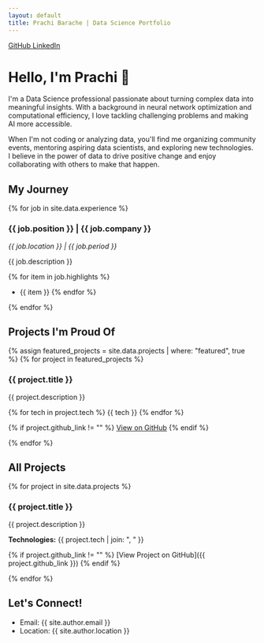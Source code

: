 ```yaml
---
layout: default
title: Prachi Barache | Data Science Portfolio
---
```


<div class="social-buttons">
  <a href="https://github.com/{{ site.social.github }}" class="social-button github">
    <i class="fab fa-github"></i> GitHub
  </a>
  <a href="https://linkedin.com/in/{{ site.social.linkedin }}" class="social-button linkedin">
    <i class="fab fa-linkedin"></i> LinkedIn
  </a>
</div>

# Hello, I'm Prachi 👋

I'm a Data Science professional passionate about turning complex data into meaningful insights. With a background in neural network optimization and computational efficiency, I love tackling challenging problems and making AI more accessible.

When I'm not coding or analyzing data, you'll find me organizing community events, mentoring aspiring data scientists, and exploring new technologies. I believe in the power of data to drive positive change and enjoy collaborating with others to make that happen.

<!-- ## Core Competencies

<div class="skills-highlight">
  <span class="skill-tag">Python</span>
  <span class="skill-tag">Machine Learning</span>
  <span class="skill-tag">Neural Networks</span>
  <span class="skill-tag">Data Analysis</span>
  <span class="skill-tag">NLP</span>
  <span class="skill-tag">Deep RL</span>
  <span class="skill-tag">PyTorch</span>
  <span class="skill-tag">TensorFlow</span>
  <span class="skill-tag">HPC</span>
</div> -->

## My Journey

{% for job in site.data.experience %}
### {{ job.position }} | {{ job.company }}
*{{ job.location }} | {{ job.period }}*

{{ job.description }}

{% for item in job.highlights %}
- {{ item }}
{% endfor %}

{% endfor %}

## Projects I'm Proud Of

{% assign featured_projects = site.data.projects | where: "featured", true %}
{% for project in featured_projects %}
<div class="project-card">
  <h3>{{ project.title }}</h3>
  <p>{{ project.description }}</p>

  <div class="project-tech">
    {% for tech in project.tech %}
    <span class="tech-tag">{{ tech }}</span>
    {% endfor %}
  </div>
  
  {% if project.github_link != "" %}
  <a href="{{ project.github_link }}" class="project-link">View on GitHub</a>
  {% endif %}
</div>
{% endfor %}

## All Projects

{% for project in site.data.projects %}
### {{ project.title }}
{{ project.description }}

**Technologies:** {{ project.tech | join: ", " }}

{% if project.github_link != "" %}
[View Project on GitHub]({{ project.github_link }})
{% endif %}

{% endfor %}

<!-- ## Skills

{% for skill_category in site.data.skills %}
### {{ skill_category.category }}
{% for skill in skill_category.items %}
- {{ skill }}
{% endfor %}
{% endfor %}

## What I Do Outside Work
{% for activity in site.data.extracurricular %}
<div class="activity-card">
  <h3>{{ activity.title }}</h3>
  <h4>{{ activity.role }}</h4>
  <span class="activity-period">{{ activity.period }}</span>
  
  <p>{{ activity.description }}</p>
  
  <div class="activity-highlights">
    {% for item in activity.highlights %}
    <span class="activity-highlight">{{ item }}</span>
    {% endfor %}
  </div>
</div>
{% endfor %} -->

## Let's Connect!

- Email: {{ site.author.email }}
- Location: {{ site.author.location }}

